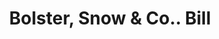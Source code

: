 ---
doi: 10.7916/D89G7009
date_other: '1900'
date_other_textual: 1900-1905
form: printed ephemera
genre:
- Invoices
name:
- Bolster, Snow & Co.
object_in_context_url: https://biggert.cul.columbia.edu/items/view/ave_biggert_01768
subject_hierarchical_geographic:
- Portland, Maine, United States
subject_name:
- Bolster, Snow & Co.
title: Bolster, Snow & Co.. Bill
sort_title: Bolster, Snow & Co.. Bill
call_number: ave_biggert_01768
coordinates:
- 43.666666666666664,-70.26666666666667
pid: ave_biggert_01768
identifiers: ave_biggert_01768
thumbnail: https://derivativo-1.library.columbia.edu/iiif/2/ldpd:490876/full/!256,256/0/native.jpg
permalink: "/items/ave_biggert_01768/"
layout: iiif-image-page
---